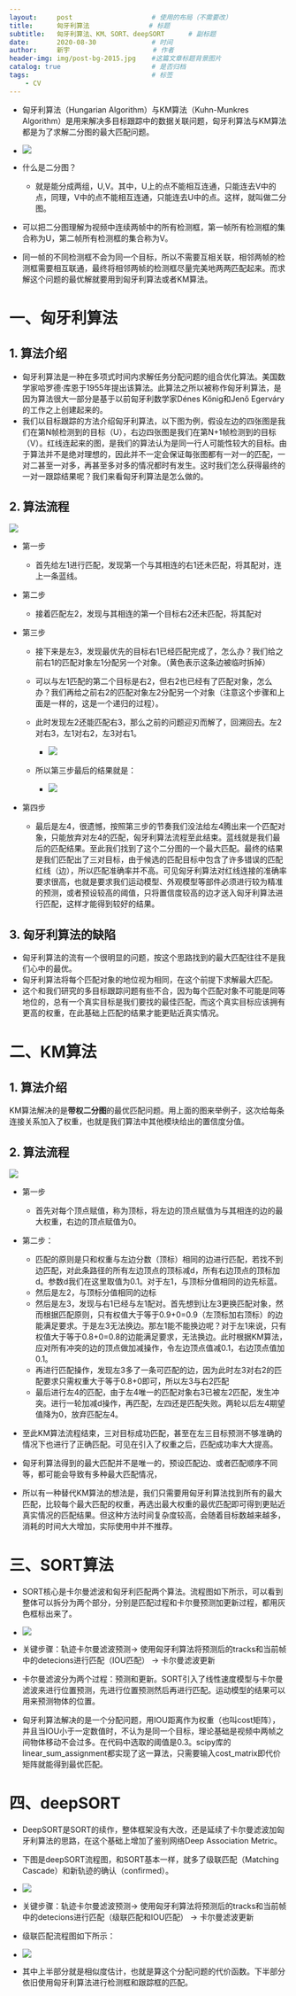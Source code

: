 ```yaml
---
layout:     post                    # 使用的布局（不需要改）
title:      匈牙利算法			    # 标题 
subtitle:   匈牙利算法、KM、SORT、deepSORT	    # 副标题
date:       2020-08-30              # 时间
author:     新宇                     # 作者
header-img: img/post-bg-2015.jpg    #这篇文章标题背景图片
catalog: true                       # 是否归档
tags:                               # 标签
    - CV
---
```

- 匈牙利算法（Hungarian Algorithm）与KM算法（Kuhn-Munkres Algorithm）是用来解决多目标跟踪中的数据关联问题，匈牙利算法与KM算法都是为了求解二分图的最大匹配问题。
- ![](https://tva1.sinaimg.cn/large/008i3skNly1gqb8l3f301j30xu0kw7cf.jpg)

- 什么是二分图？
	- 就是能分成两组，U,V。其中，U上的点不能相互连通，只能连去V中的点，同理，V中的点不能相互连通，只能连去U中的点。这样，就叫做二分图。
- 可以把二分图理解为视频中连续两帧中的所有检测框，第一帧所有检测框的集合称为U，第二帧所有检测框的集合称为V。
- 同一帧的不同检测框不会为同一个目标，所以不需要互相关联，相邻两帧的检测框需要相互联通，最终将相邻两帧的检测框尽量完美地两两匹配起来。而求解这个问题的最优解就要用到匈牙利算法或者KM算法。

# 一、匈牙利算法
## 1. 算法介绍
- 匈牙利算法是一种在多项式时间内求解任务分配问题的组合优化算法。美国数学家哈罗德·库恩于1955年提出该算法。此算法之所以被称作匈牙利算法，是因为算法很大一部分是基于以前匈牙利数学家Dénes Kőnig和Jenő Egerváry的工作之上创建起来的。
- 我们以目标跟踪的方法介绍匈牙利算法，以下图为例，假设左边的四张图是我们在第N帧检测到的目标（U），右边四张图是我们在第N+1帧检测到的目标（V）。红线连起来的图，是我们的算法认为是同一行人可能性较大的目标。由于算法并不是绝对理想的，因此并不一定会保证每张图都有一对一的匹配，一对二甚至一对多，再甚至多对多的情况都时有发生。这时我们怎么获得最终的一对一跟踪结果呢？我们来看匈牙利算法是怎么做的。

## 2. 算法流程
![](https://tva1.sinaimg.cn/large/008i3skNly1gqb8s67rt0j30yo0b5aqq.jpg)
- 第一步
	- 首先给左1进行匹配，发现第一个与其相连的右1还未匹配，将其配对，连上一条蓝线。
- 第二步
	- 接着匹配左2，发现与其相连的第一个目标右2还未匹配，将其配对
- 第三步
	- 接下来是左3，发现最优先的目标右1已经匹配完成了，怎么办？我们给之前右1的匹配对象左1分配另一个对象。（黄色表示这条边被临时拆掉）
	- 可以与左1匹配的第二个目标是右2，但右2也已经有了匹配对象，怎么办？我们再给之前右2的匹配对象左2分配另一个对象（注意这个步骤和上面是一样的，这是一个递归的过程）。
	- 此时发现左2还能匹配右3，那么之前的问题迎刃而解了，回溯回去。左2对右3，左1对右2，左3对右1。
		- ![](https://tva1.sinaimg.cn/large/008i3skNly1gqb8uln26xj314e0o4x67.jpg)

	- 所以第三步最后的结果就是：
		- ![](https://tva1.sinaimg.cn/large/008i3skNly1gqb8vgy1ndj315l0ppqig.jpg)

- 第四步
	- 最后是左4，很遗憾，按照第三步的节奏我们没法给左4腾出来一个匹配对象，只能放弃对左4的匹配，匈牙利算法流程至此结束。蓝线就是我们最后的匹配结果。至此我们找到了这个二分图的一个最大匹配。最终的结果是我们匹配出了三对目标，由于候选的匹配目标中包含了许多错误的匹配红线（边），所以匹配准确率并不高。可见匈牙利算法对红线连接的准确率要求很高，也就是要求我们运动模型、外观模型等部件必须进行较为精准的预测，或者预设较高的阈值，只将置信度较高的边才送入匈牙利算法进行匹配，这样才能得到较好的结果。

## 3. 匈牙利算法的缺陷
- 匈牙利算法的流有一个很明显的问题，按这个思路找到的最大匹配往往不是我们心中的最优。
- 匈牙利算法将每个匹配对象的地位视为相同，在这个前提下求解最大匹配。
- 这个和我们研究的多目标跟踪问题有些不合，因为每个匹配对象不可能是同等地位的，总有一个真实目标是我们要找的最佳匹配，而这个真实目标应该拥有更高的权重，在此基础上匹配的结果才能更贴近真实情况。

# 二、KM算法
## 1. 算法介绍
KM算法解决的是**带权二分图**的最优匹配问题。用上面的图来举例子，这次给每条连接关系加入了权重，也就是我们算法中其他模块给出的置信度分值。

## 2. 算法流程
![](https://tva1.sinaimg.cn/large/008i3skNly1gqb91u5lnqj31cq0b24ky.jpg)
- 第一步
	- 首先对每个顶点赋值，称为顶标，将左边的顶点赋值为与其相连的边的最大权重，右边的顶点赋值为0。
- 第二步：
	- 匹配的原则是只和权重与左边分数（顶标）相同的边进行匹配，若找不到边匹配，对此条路径的所有左边顶点的顶标减d，所有右边顶点的顶标加d。参数d我们在这里取值为0.1。对于左1，与顶标分值相同的边先标蓝。
	- 然后是左2，与顶标分值相同的边标
	- 然后是左3，发现与右1已经与左1配对。首先想到让左3更换匹配对象，然而根据匹配原则，只有权值大于等于0.9+0=0.9（左顶标加右顶标）的边能满足要求。于是左3无法换边。那左1能不能换边呢？对于左1来说，只有权值大于等于0.8+0=0.8的边能满足要求，无法换边。此时根据KM算法，应对所有冲突的边的顶点做加减操作，令左边顶点值减0.1，右边顶点值加0.1。
	- 再进行匹配操作，发现左3多了一条可匹配的边，因为此时左3对右2的匹配要求只需权重大于等于0.8+0即可，所以左3与右2匹配
	- 最后进行左4的匹配，由于左4唯一的匹配对象右3已被左2匹配，发生冲突。进行一轮加减d操作，再匹配，左四还是匹配失败。两轮以后左4期望值降为0，放弃匹配左4。

- 至此KM算法流程结束，三对目标成功匹配，甚至在左三目标预测不够准确的情况下也进行了正确匹配。可见在引入了权重之后，匹配成功率大大提高。
- 匈牙利算法得到的最大匹配并不是唯一的，预设匹配边、或者匹配顺序不同等，都可能会导致有多种最大匹配情况，
- 所以有一种替代KM算法的想法是，我们只需要用匈牙利算法找到所有的最大匹配，比较每个最大匹配的权重，再选出最大权重的最优匹配即可得到更贴近真实情况的匹配结果。但这种方法时间复杂度较高，会随着目标数越来越多，消耗的时间大大增加，实际使用中并不推荐。


# 三、SORT算法
- SORT核心是卡尔曼滤波和匈牙利匹配两个算法。流程图如下所示，可以看到整体可以拆分为两个部分，分别是匹配过程和卡尔曼预测加更新过程，都用灰色框标出来了。
- ![](https://tva1.sinaimg.cn/large/008i3skNly1gqb96b6f6sj30lh0c6jt5.jpg)

- 关键步骤：轨迹卡尔曼滤波预测→ 使用匈牙利算法将预测后的tracks和当前帧中的detecions进行匹配（IOU匹配） → 卡尔曼滤波更新
- 卡尔曼滤波分为两个过程：预测和更新。SORT引入了线性速度模型与卡尔曼滤波来进行位置预测，先进行位置预测然后再进行匹配。运动模型的结果可以用来预测物体的位置。
- 匈牙利算法解决的是一个分配问题，用IOU距离作为权重（也叫cost矩阵），并且当IOU小于一定数值时，不认为是同一个目标，理论基础是视频中两帧之间物体移动不会过多。在代码中选取的阈值是0.3。scipy库的linear_sum_assignment都实现了这一算法，只需要输入cost_matrix即代价矩阵就能得到最优匹配。

# 四、deepSORT
- DeepSORT是SORT的续作，整体框架没有大改，还是延续了卡尔曼滤波加匈牙利算法的思路，在这个基础上增加了鉴别网络Deep Association Metric。
- 下图是deepSORT流程图，和SORT基本一样，就多了级联匹配（Matching Cascade）和新轨迹的确认（confirmed）。
- ![](https://tva1.sinaimg.cn/large/008i3skNly1gqb977w6ffj30lb0b7ju5.jpg)

- 关键步骤：轨迹卡尔曼滤波预测→ 使用匈牙利算法将预测后的tracks和当前帧中的detecions进行匹配（级联匹配和IOU匹配） → 卡尔曼滤波更新
- 级联匹配流程图如下所示：
- ![](https://tva1.sinaimg.cn/large/008i3skNly1gqb97l3xz8j30ld0bp0x2.jpg)

- 其中上半部分就是相似度估计，也就是算这个分配问题的代价函数。下半部分依旧使用匈牙利算法进行检测框和跟踪框的匹配。